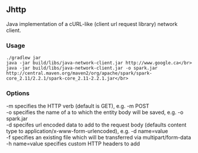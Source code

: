 ## Jhttp
Java implementation of a cURL-like (client url request library) network client.

### Usage
```
./gradlew jar
java -jar build/libs/java-network-client.jar http://www.google.ca</br>
java -jar build/libs/java-network-client.jar -o spark.jar http://central.maven.org/maven2/org/apache/spark/spark-core_2.11/2.2.1/spark-core_2.11-2.2.1.jar</br>
```

### Options  
-m <method> specifies the HTTP verb (default is GET), e.g. -m POST</br>
-o <filename> specifies the name of a to which the entity body will be saved, e.g. -o spark.jar</br>
-d <urlencoded string> specifes url encoded data to add to the request body (defaults content type to application/x-www-form-urlencoded), e.g. -d name=value</br>
-f <filename> specifies an existing file which will be transferred via multipart/form-data</br>
-h name=value specifies custom HTTP headers to add</br>

